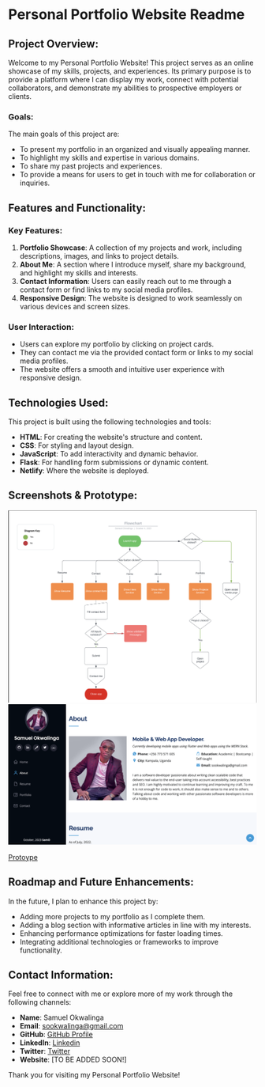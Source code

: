 # Personal Portfolio Website Readme

## Project Overview:

Welcome to my Personal Portfolio Website! This project serves as an online showcase of my skills, projects, and experiences. Its primary purpose is to provide a platform where I can display my work, connect with potential collaborators, and demonstrate my abilities to prospective employers or clients.

### Goals:

The main goals of this project are:

- To present my portfolio in an organized and visually appealing manner.
- To highlight my skills and expertise in various domains.
- To share my past projects and experiences.
- To provide a means for users to get in touch with me for collaboration or inquiries.

## Features and Functionality:

### Key Features:

1. **Portfolio Showcase**: A collection of my projects and work, including descriptions, images, and links to project details.
2. **About Me**: A section where I introduce myself, share my background, and highlight my skills and interests.
3. **Contact Information**: Users can easily reach out to me through a contact form or find links to my social media profiles.
4. **Responsive Design**: The website is designed to work seamlessly on various devices and screen sizes.

### User Interaction:

- Users can explore my portfolio by clicking on project cards.
- They can contact me via the provided contact form or links to my social media profiles.
- The website offers a smooth and intuitive user experience with responsive design.

## Technologies Used:

This project is built using the following technologies and tools:

- **HTML**: For creating the website's structure and content.
- **CSS**: For styling and layout design.
- **JavaScript**: To add interactivity and dynamic behavior.
- **Flask**: For handling form submissions or dynamic content.
- **Netlify**: Where the website is deployed.

## Screenshots & Prototype:

![Flowchart](flowchart.png)
![Design](hifi_design.png)

[Protoype](https://www.figma.com/proto/eOX3A9H8y0Lz66hCt9l3td/Portfolio-Website?type=design&node-id=1-2&t=hnztp8W3zMAbr2vZ-1&scaling=scale-down&page-id=0%3A1&mode=design)

## Roadmap and Future Enhancements:

In the future, I plan to enhance this project by:

- Adding more projects to my portfolio as I complete them.
- Adding a blog section with informative articles in line with my interests.
- Enhancing performance optimizations for faster loading times.
- Integrating additional technologies or frameworks to improve functionality.

## Contact Information:

Feel free to connect with me or explore more of my work through the following channels:

- **Name**: Samuel Okwalinga
- **Email**: sookwalinga@gmail.com
- **GitHub**: [GitHub Profile](https://github.com/sookwalinga)
- **LinkedIn**: [Linkedin](https://www.linkedin.com/in/sookwalinga/)
- **Twitter**: [Twitter](https://twitter.com/sookwalinga)
- **Website**: [TO BE ADDED SOON!]

Thank you for visiting my Personal Portfolio Website!
